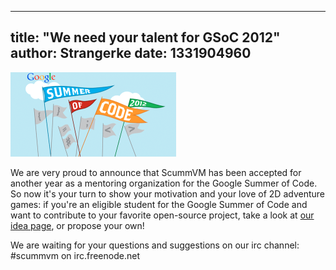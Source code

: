 
---
title: "We need your talent for GSoC 2012"
author: Strangerke
date: 1331904960
---

![GSoC 2012 Logo](/data/news/GSOC_12_logo.png)

We are very proud to announce that ScummVM has been accepted for another year as a mentoring organization for the Google Summer of Code. So now it's your turn to show your motivation and your love of 2D adventure games: if you're an eligible student for the Google Summer of Code and want to contribute to your favorite open-source project, take a look at [our idea page](http://wiki.scummvm.org/index.php/GSoC_Ideas), or propose your own!

We are waiting for your questions and suggestions on our irc channel: #scummvm on irc.freenode.net

